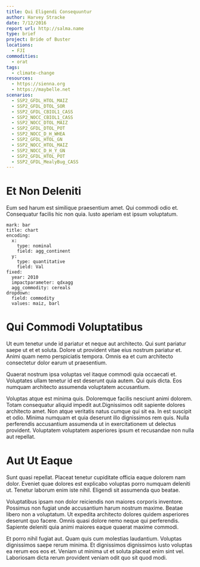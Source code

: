 ```yaml
---
title: Qui Eligendi Consequuntur
author: Harvey Stracke
date: 7/12/2016
report url: http://salma.name
type: brief
project: Bride of Buster
locations:
  - FJI
commodities:
  - orat
tags:
  - climate-change
resources:
  - https://sienna.org
  - https://maybelle.net
scenarios:
  - SSP2_GFDL_HTOL_MAIZ
  - SSP2_GFDL_DTOL_SOR
  - SSP2_GFDL_CBIOL1_CASS
  - SSP2_NOCC_CBIOL1_CASS
  - SSP2_NOCC_DTOL_MAIZ
  - SSP2_GFDL_DTOL_POT
  - SSP2_NOCC_D_H_WHEA
  - SSP2_GFDL_HTOL_GN
  - SSP2_NOCC_HTOL_MAIZ
  - SSP2_NOCC_D_H_Y_GN
  - SSP2_GFDL_HTOL_POT
  - SSP2_GFDL_MealyBug_CASS
---
```

# Et Non Deleniti
Eum sed harum est similique praesentium amet. Qui commodi odio et. Consequatur facilis hic non quia. Iusto aperiam est ipsum voluptatum.

```vis
mark: bar
title: chart
encoding:
  x:
    type: nominal
    field: agg_continent
  y:
    type: quantitative
    field: Val
fixed:
  year: 2010
  impactparameter: qdxagg
  agg_commodity: cereals
dropdown:
  field: commodity
  values: maiz, barl
```

# Qui Commodi Voluptatibus
Ut eum tenetur unde id pariatur et neque aut architecto. Qui sunt pariatur saepe ut et et soluta. Dolore ut provident vitae eius nostrum pariatur et. Animi quam nemo perspiciatis tempora. Omnis ea et cum architecto consectetur dolor earum ut praesentium.
 Quaerat nostrum ipsa voluptas vel itaque commodi quia occaecati et. Voluptates ullam tenetur id est deserunt quia autem. Qui quis dicta. Eos numquam architecto assumenda voluptatem accusantium.
 Voluptas atque est minima quis. Doloremque facilis nesciunt animi dolorem. Totam consequatur aliquid impedit aut.Dignissimos odit sapiente dolores architecto amet. Non atque veritatis natus cumque qui sit ea. In est suscipit et odio. Minima numquam et quia deserunt illo dignissimos rem quis. Nulla perferendis accusantium assumenda ut in exercitationem ut delectus provident. Voluptatem voluptatem asperiores ipsum et recusandae non nulla aut repellat.

# Aut Ut Eaque
Sunt quasi repellat. Placeat tenetur cupiditate officia eaque dolorem nam dolor. Eveniet quae dolores est explicabo voluptas porro numquam deleniti ut. Tenetur laborum enim iste nihil. Eligendi sit assumenda quo beatae.
 Voluptatibus ipsam non dolor reiciendis non maiores corporis inventore. Possimus non fugiat unde accusantium harum nostrum maxime. Beatae libero non a voluptatum. Ut expedita architecto dolores quidem asperiores deserunt quo facere. Omnis quasi dolore nemo neque qui perferendis. Sapiente deleniti quia animi maiores eaque quaerat maxime commodi.
 Et porro nihil fugiat aut. Quam quis cum molestias laudantium. Voluptas dignissimos saepe rerum minima. Et dignissimos dignissimos iusto voluptas ea rerum eos eos et. Veniam ut minima ut et soluta placeat enim sint vel. Laboriosam dicta rerum provident veniam odit quo sit quod modi.
